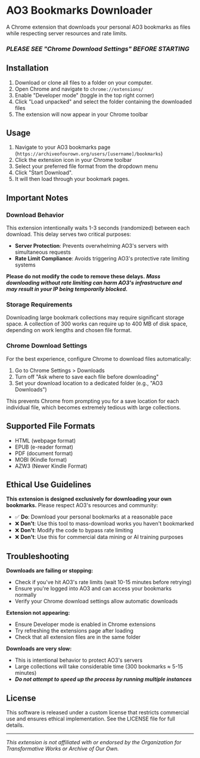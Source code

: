 # AO3 Bookmarks Downloader

A Chrome extension that downloads your personal AO3 bookmarks as files while respecting server resources and rate limits. 

### ***PLEASE SEE "Chrome Download Settings" BEFORE STARTING***

## Installation

1. Download or clone all files to a folder on your computer.
2. Open Chrome and navigate to `chrome://extensions/`
3. Enable "Developer mode" (toggle in the top right corner)
4. Click "Load unpacked" and select the folder containing the downloaded files
5. The extension will now appear in your Chrome toolbar

## Usage

1. Navigate to your AO3 bookmarks page (`https://archiveofourown.org/users/[username]/bookmarks`)
2. Click the extension icon in your Chrome toolbar
3. Select your preferred file format from the dropdown menu
4. Click "Start Download".
5. It will then load through your bookmark pages.

## Important Notes

### Download Behavior
This extension intentionally waits 1-3 seconds (randomized) between each download. This delay serves two critical purposes:
- **Server Protection**: Prevents overwhelming AO3's servers with simultaneous requests
- **Rate Limit Compliance**: Avoids triggering AO3's protective rate limiting systems

**Please do not modify the code to remove these delays.** ***Mass downloading without rate limiting can harm AO3's infrastructure and may result in your IP being temporarily blocked.***

### Storage Requirements
Downloading large bookmark collections may require significant storage space. A collection of 300 works can require up to 400 MB of disk space, depending on work lengths and chosen file format.

### Chrome Download Settings
For the best experience, configure Chrome to download files automatically:
1. Go to Chrome Settings > Downloads
2. Turn off "Ask where to save each file before downloading"
3. Set your download location to a dedicated folder (e.g., "AO3 Downloads")

This prevents Chrome from prompting you for a save location for each individual file, which becomes extremely tedious with large collections.

## Supported File Formats
- HTML (webpage format)
- EPUB (e-reader format)
- PDF (document format)
- MOBI (Kindle format)
- AZW3 (Newer Kindle Format)

## Ethical Use Guidelines

**This extension is designed exclusively for downloading your own bookmarks.** Please respect AO3's resources and community:

- ✅ **Do**: Download your personal bookmarks at a reasonable pace
- ❌ **Don't**: Use this tool to mass-download works you haven't bookmarked
- ❌ **Don't**: Modify the code to bypass rate limiting
- ❌ **Don't**: Use this for commercial data mining or AI training purposes

## Troubleshooting

**Downloads are failing or stopping:**
- Check if you've hit AO3's rate limits (wait 10-15 minutes before retrying)
- Ensure you're logged into AO3 and can access your bookmarks normally
- Verify your Chrome download settings allow automatic downloads

**Extension not appearing:**
- Ensure Developer mode is enabled in Chrome extensions
- Try refreshing the extensions page after loading
- Check that all extension files are in the same folder

**Downloads are very slow:**
- This is intentional behavior to protect AO3's servers
- Large collections will take considerable time (300 bookmarks ≈ 5-15 minutes)
- ***Do not attempt to speed up the process by running multiple instances***

## License

This software is released under a custom license that restricts commercial use and ensures ethical implementation. See the LICENSE file for full details.

---

*This extension is not affiliated with or endorsed by the Organization for Transformative Works or Archive of Our Own.*
